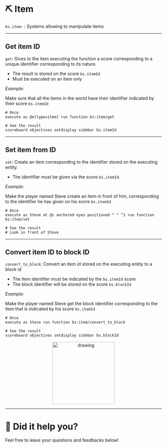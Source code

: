 # ⛏️ Item

`bs.item:` : Systems allowing to manipulate items

---

## Get item ID

`get`: Gives to the item executing the function a score corresponding
to a unique identifier corresponding to its nature.

- The result is stored on the score `bs.itemId`
- Must be executed on an item only

*Example:* 

Make sure that all the items in the world have their identifier
indicated by their score `bs.itemId`

```
# Once
execute as @e[type=item] run function bs:item/get

# See the result
scoreboard objectives setdisplay sidebar bs.itemId
```

---

## Set item from ID

`set`: Create an item corresponding to the identifier stored on the
executing entity.

- The identifier must be given via the score `bs.itemId`.

*Example:*

Make the player named Steve create an item in front of him,
corresponding to the identifier he has given on his score
`bs.itemId`

```
# Once
execute as Steve at @s anchored eyes positioned ^ ^ ^1 run function bs:item/set

# See the result
# Look in front of Steve
```

---

## Convert item ID to block ID

`convert_to_block`: Convert an item id stored on the executing entity
to a block id

- The item identifier must be indicated by the ``bs.itemId`` score
- The block identifier will be stored on the score ``bs.blockId``

*Example:*

Make the player named Steve get the block identifier corresponding to
the item that is indicated by his score ``bs.itemId``

```
# Once
execute as Steve run function bs:item/convert_to_block

# See the result
scoreboard objectives setdisplay sidebar bs.blockId
```

<div align=center>
    <a href="https://www.youtube.com/watch?v=c1agAFYpaaE" align=center>
        <img src="https://gunivers.net/wp-content/uploads/2022/06/watch-on-youtube.png" alt="drawing" width="200"/>
    </a>
</div>

---

# 💬 Did it help you?

Feel free to leave your questions and feedbacks below!

<script src="https://giscus.app/client.js"
        data-repo="Gunivers/Glibs"
        data-repo-id="R_kgDOHQjqYg"
        data-category="Documentation"
        data-category-id="DIC_kwDOHQjqYs4CUQpy"
        data-mapping="title"
        data-strict="0"
        data-reactions-enabled="1"
        data-emit-metadata="0"
        data-input-position="bottom"
        data-theme="light"
        data-lang="fr"
        data-loading="lazy"
        crossorigin="anonymous"
        async>
</script>